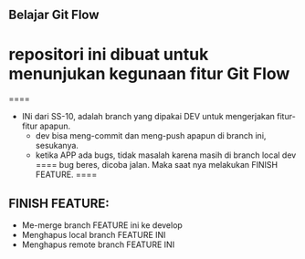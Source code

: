 ## Belajar Git Flow
# repositori ini dibuat untuk menunjukan kegunaan fitur Git Flow
====
- INi dari SS-10, adalah branch yang dipakai DEV untuk mengerjakan fitur-fitur apapun.
    - dev bisa meng-commit dan meng-push apapun di branch ini, sesukanya.
    - ketika APP ada bugs, tidak masalah karena masih di branch local dev
====
bug beres, dicoba jalan. Maka saat nya melakukan FINISH FEATURE.
====

## FINISH FEATURE:
 - Me-merge branch FEATURE ini ke develop
 - Menghapus local branch FEATURE INI 
 - Menghapus remote branch FEATURE INI